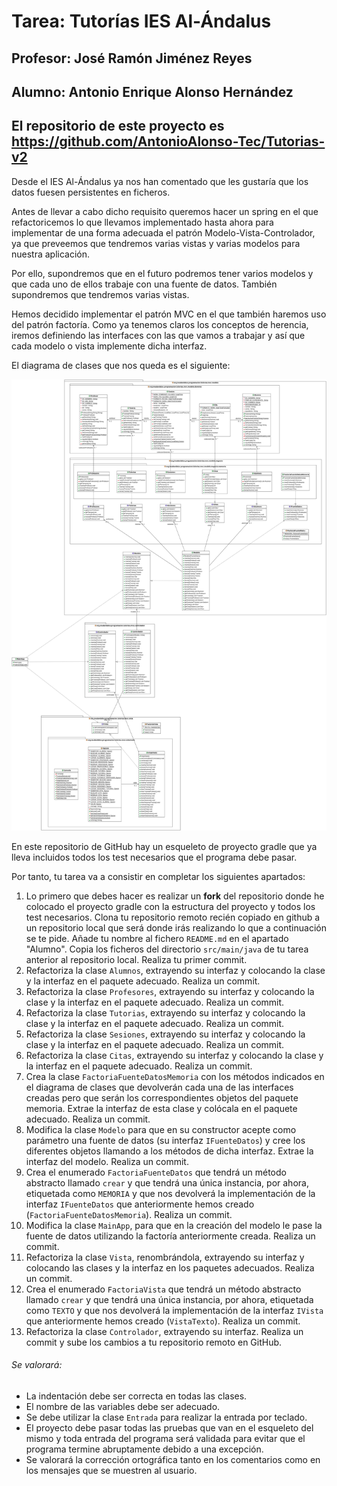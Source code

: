 # Tarea: Tutorías IES Al-Ándalus
## Profesor: José Ramón Jiménez Reyes
## Alumno: Antonio Enrique Alonso Hernández
## El repositorio de este proyecto es https://github.com/AntonioAlonso-Tec/Tutorias-v2

Desde el IES Al-Ándalus ya nos han comentado que les gustaría que los datos fuesen persistentes en ficheros.

Antes de llevar a cabo dicho requisito queremos hacer un spring en el que refactoricemos lo que llevamos implementado hasta ahora para implementar de una forma adecuada el patrón Modelo-Vista-Controlador, ya que preveemos que tendremos varias vistas y varias modelos para nuestra aplicación.

Por ello, supondremos que en el futuro podremos tener varios modelos y que cada uno de ellos trabaje con una fuente de datos. También supondremos que tendremos varias vistas.

Hemos decidido implementar el patrón MVC en el que también haremos uso del patrón factoría. Como ya tenemos claros los conceptos de herencia, iremos definiendo las interfaces con las que vamos a trabajar y así que cada modelo o vista implemente dicha interfaz.

El diagrama de clases que nos queda es el siguiente:

![Diagrama de clases para tutorias](src/main/resources/Tutorias.png)

En este repositorio de GitHub hay un esqueleto de proyecto gradle que ya lleva incluidos todos los test necesarios que el programa debe pasar. 

Por tanto, tu tarea va a consistir en completar los siguientes apartados:

1. Lo primero que debes hacer es realizar un **fork** del repositorio donde he colocado el proyecto gradle con la estructura del proyecto y todos los test necesarios. Clona tu repositorio remoto recién copiado en github a un repositorio local que será donde irás realizando lo que a continuación se te pide. Añade tu nombre al fichero `README.md` en el apartado "Alumno". Copia los ficheros del directorio `src/main/java` de tu tarea anterior al repositorio local. Realiza tu primer commit.
2. Refactoriza la clase `Alumnos`, extrayendo su interfaz y colocando la clase y la interfaz en el paquete adecuado. Realiza un commit.
3. Refactoriza la clase `Profesores`, extrayendo su interfaz y colocando la clase y la interfaz en el paquete adecuado. Realiza un commit.
4. Refactoriza la clase `Tutorias`, extrayendo su interfaz y colocando la clase y la interfaz en el paquete adecuado. Realiza un commit.
5. Refactoriza la clase `Sesiones`, extrayendo su interfaz y colocando la clase y la interfaz en el paquete adecuado. Realiza un commit.
6. Refactoriza la clase `Citas`, extrayendo su interfaz y colocando la clase y la interfaz en el paquete adecuado. Realiza un commit.
7. Crea la clase `FactoriaFuenteDatosMemoria` con los métodos indicados en el diagrama de clases que devolverán cada una de las interfaces creadas pero que serán los correspondientes objetos del paquete memoria. Extrae la interfaz de esta clase y colócala en el paquete adecuado. Realiza un commit.
8. Modifica la clase `Modelo` para que en su constructor acepte como parámetro una fuente de datos (su interfaz `IFuenteDatos`) y cree los diferentes objetos llamando a los métodos de dicha interfaz. Extrae la interfaz del modelo. Realiza un commit.
9. Crea el enumerado `FactoriaFuenteDatos` que tendrá un método abstracto llamado `crear` y que tendrá una única instancia, por ahora, etiquetada como `MEMORIA` y que nos devolverá la implementación de la interfaz `IFuenteDatos` que anteriormente hemos creado (`FactoriaFuenteDatosMemoria`). Realiza un commit.
10. Modifica la clase `MainApp`, para que en la creación del modelo le pase la fuente de datos utilizando la factoría anteriormente creada. Realiza un commit.
11. Refactoriza la clase `Vista`, renombrándola, extrayendo su interfaz y colocando las clases y la interfaz en los paquetes adecuados. Realiza un commit.
12. Crea el enumerado `FactoriaVista` que tendrá un método abstracto llamado `crear` y que tendrá una única instancia, por ahora, etiquetada como `TEXTO` y que nos devolverá la implementación de la interfaz `IVista` que anteriormente hemos creado (`VistaTexto`). Realiza un commit.
13. Refactoriza la clase `Controlador`, extrayendo su interfaz. Realiza un commit y sube los cambios a tu repositorio remoto en GitHub.


###### Se valorará:
- La indentación debe ser correcta en todas las clases.
- El nombre de las variables debe ser adecuado.
- Se debe utilizar la clase `Entrada` para realizar la entrada por teclado.
- El proyecto debe pasar todas las pruebas que van en el esqueleto del mismo y toda entrada del programa será validada para evitar que el programa termine abruptamente debido a una excepción.
- Se valorará la corrección ortográfica tanto en los comentarios como en los mensajes que se muestren al usuario.
